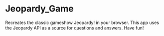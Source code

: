 # Jeopardy_Game
Recreates the classic gameshow Jeopardy! in your browser. This app uses the Jeopardy API as a source for questions and answers. Have fun!
